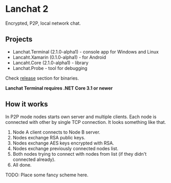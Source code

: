 # Lanchat 2

Encrypted, P2P, local network chat. 

## Projects
* Lanchat.Terminal (2.1.0-alpha1) - console app for Windows and Linux
* Lancaht.Xamarin (0.1.0-alpha1) - for Android
* Lancaht.Core (2.1.0-alpha1) - library
* Lanchat.Probe - tool for debugging 

Check [release](https://github.com/tofudd/lanchat/releases) section for binaries.

**Lanchat Terminal requires .NET Core 3.1 or newer**

## How it works
In P2P mode nodes starts own server and multiple clients. Each node is connected with other by single TCP connection.
It looks something like that.

1. Node A client connects to Node B server.
2. Nodes exchange RSA public keys.
3. Nodes exchange AES keys encrypted with RSA.
4. Nodes exchange previously connected nodes list.
5. Both nodes trying to connect with nodes from list (if they didn't connected already).
6. All done.

TODO: Place some fancy scheme here.